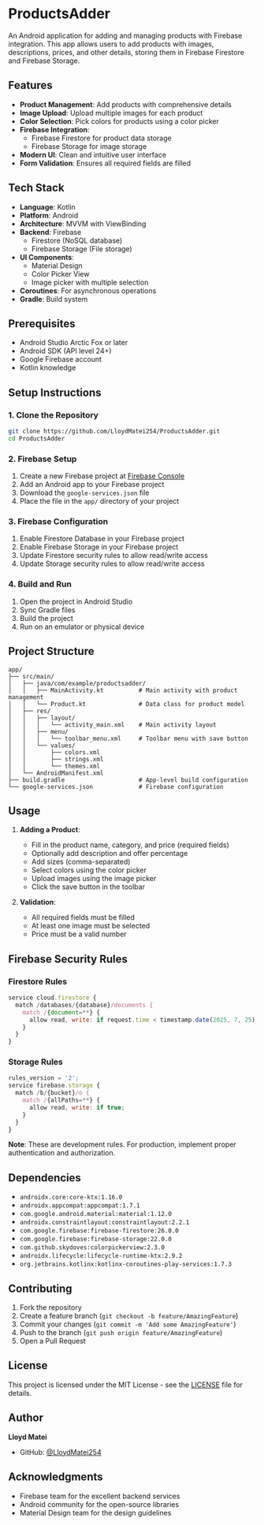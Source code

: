 # ProductsAdder

An Android application for adding and managing products with Firebase integration. This app allows users to add products with images, descriptions, prices, and other details, storing them in Firebase Firestore and Firebase Storage.

## Features

- **Product Management**: Add products with comprehensive details
- **Image Upload**: Upload multiple images for each product
- **Color Selection**: Pick colors for products using a color picker
- **Firebase Integration**: 
  - Firebase Firestore for product data storage
  - Firebase Storage for image storage
- **Modern UI**: Clean and intuitive user interface
- **Form Validation**: Ensures all required fields are filled

## Tech Stack

- **Language**: Kotlin
- **Platform**: Android
- **Architecture**: MVVM with ViewBinding
- **Backend**: Firebase
  - Firestore (NoSQL database)
  - Firebase Storage (File storage)
- **UI Components**: 
  - Material Design
  - Color Picker View
  - Image picker with multiple selection
- **Coroutines**: For asynchronous operations
- **Gradle**: Build system

## Prerequisites

- Android Studio Arctic Fox or later
- Android SDK (API level 24+)
- Google Firebase account
- Kotlin knowledge

## Setup Instructions

### 1. Clone the Repository
```bash
git clone https://github.com/LloydMatei254/ProductsAdder.git
cd ProductsAdder
```

### 2. Firebase Setup
1. Create a new Firebase project at [Firebase Console](https://console.firebase.google.com/)
2. Add an Android app to your Firebase project
3. Download the `google-services.json` file
4. Place the file in the `app/` directory of your project

### 3. Firebase Configuration
1. Enable Firestore Database in your Firebase project
2. Enable Firebase Storage in your Firebase project
3. Update Firestore security rules to allow read/write access
4. Update Storage security rules to allow read/write access

### 4. Build and Run
1. Open the project in Android Studio
2. Sync Gradle files
3. Build the project
4. Run on an emulator or physical device

## Project Structure

```
app/
├── src/main/
│   ├── java/com/example/productsadder/
│   │   ├── MainActivity.kt          # Main activity with product management
│   │   └── Product.kt               # Data class for product model
│   ├── res/
│   │   ├── layout/
│   │   │   └── activity_main.xml    # Main activity layout
│   │   ├── menu/
│   │   │   └── toolbar_menu.xml     # Toolbar menu with save button
│   │   └── values/
│   │       ├── colors.xml
│   │       ├── strings.xml
│   │       └── themes.xml
│   └── AndroidManifest.xml
├── build.gradle                     # App-level build configuration
└── google-services.json             # Firebase configuration
```

## Usage

1. **Adding a Product**:
   - Fill in the product name, category, and price (required fields)
   - Optionally add description and offer percentage
   - Add sizes (comma-separated)
   - Select colors using the color picker
   - Upload images using the image picker
   - Click the save button in the toolbar

2. **Validation**:
   - All required fields must be filled
   - At least one image must be selected
   - Price must be a valid number

## Firebase Security Rules

### Firestore Rules
```javascript
service cloud.firestore {
  match /databases/{database}/documents {
    match /{document=**} {
      allow read, write: if request.time < timestamp.date(2025, 7, 25);
    }
  }
}
```

### Storage Rules
```javascript
rules_version = '2';
service firebase.storage {
  match /b/{bucket}/o {
    match /{allPaths=**} {
      allow read, write: if true;
    }
  }
}
```

**Note**: These are development rules. For production, implement proper authentication and authorization.

## Dependencies

- `androidx.core:core-ktx:1.16.0`
- `androidx.appcompat:appcompat:1.7.1`
- `com.google.android.material:material:1.12.0`
- `androidx.constraintlayout:constraintlayout:2.2.1`
- `com.google.firebase:firebase-firestore:26.0.0`
- `com.google.firebase:firebase-storage:22.0.0`
- `com.github.skydoves:colorpickerview:2.3.0`
- `androidx.lifecycle:lifecycle-runtime-ktx:2.9.2`
- `org.jetbrains.kotlinx:kotlinx-coroutines-play-services:1.7.3`

## Contributing

1. Fork the repository
2. Create a feature branch (`git checkout -b feature/AmazingFeature`)
3. Commit your changes (`git commit -m 'Add some AmazingFeature'`)
4. Push to the branch (`git push origin feature/AmazingFeature`)
5. Open a Pull Request

## License

This project is licensed under the MIT License - see the [LICENSE](LICENSE) file for details.

## Author

**Lloyd Matei**
- GitHub: [@LloydMatei254](https://github.com/LloydMatei254)

## Acknowledgments

- Firebase team for the excellent backend services
- Android community for the open-source libraries
- Material Design team for the design guidelines

